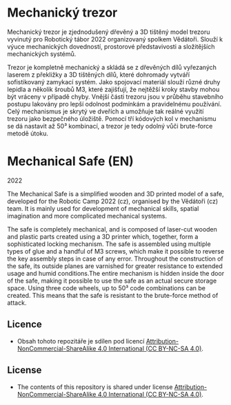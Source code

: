 # Mechanický trezor   



Mechanický trezor je zjednodušený dřevěný a 3D tištěný model trezoru vyvinutý pro Robotický tábor 2022 organizovaný spolkem Vědátoři. Slouží k výuce mechanických dovedností, prostorové představivosti a složitějších mechanických systémů.

Trezor je kompletně mechanický a skládá se z dřevěných dílů vyřezaných laserem z překližky a 3D tištěných dílů, které dohromady vytváří sofistikovaný zamykací systém. Jako spojovací materiál slouží různé druhy lepidla a několik šroubů M3, které zajišťují, že nejtěžší kroky stavby mohou být vráceny v případě chyby. Vnější části trezoru jsou v průběhu stavebního postupu lakovány pro lepší odolnost podmínkám a pravidelnému používání. Celý mechanismus je skrytý ve dveřích a umožňuje tak reálné využití trezoru jako bezpečného úložiště. Pomocí tří kódových kol v mechanismu se dá nastavit až 50³ kombinací, a trezor je tedy odolný vůči brute-force metodě útoku.

# Mechanical Safe (EN)

2022

The Mechanical Safe is a simplified wooden and 3D printed model of a safe, developed for the Robotic Camp 2022 (cz), organised by the Vědátoři (cz) team. It is mainly used for development of mechanical skills, spatial imagination and more complicated mechanical systems.

The safe is completely mechanical, and is composed of laser-cut wooden and plastic parts created using a 3D printer which, together, form a sophisticated locking mechanism. The safe is assembled using multiple types of glue and a handful of M3 screws, which make it possible to reverse the key assembly steps in case of any error. Throughout the construction of the safe, its outside planes are varnished for greater resistance to extended usage and humid conditions.The entire mechanism is hidden inside the door of the safe, making it possible to use the safe as an actual secure storage space. Using three code wheels, up to 50³ code combinations can be created. This means that the safe is resistant to the brute-force method of attack.

## Licence
* Obsah tohoto repozitáře je sdílen pod licencí [Attribution-NonCommercial-ShareAlike 4.0 International (CC BY-NC-SA 4.0)](https://creativecommons.org/licenses/by-nc-sa/4.0/).

## License
* The contents of this repository is shared under license [Attribution-NonCommercial-ShareAlike 4.0 International (CC BY-NC-SA 4.0)](https://creativecommons.org/licenses/by-nc-sa/4.0/).

